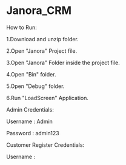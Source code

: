 # Janora_CRM

How to Run:


1.Download and unzip folder.


2.Open "Janora" Project file.


3.Open "Janora" Folder inside the project file.


4.Open "Bin" folder.


5.Open "Debug" folder.


6.Run "LoadScreen" Application.





Admin Credentials:

Username :  Admin


Password :  admin123




Customer Register Credentials:

Username :
